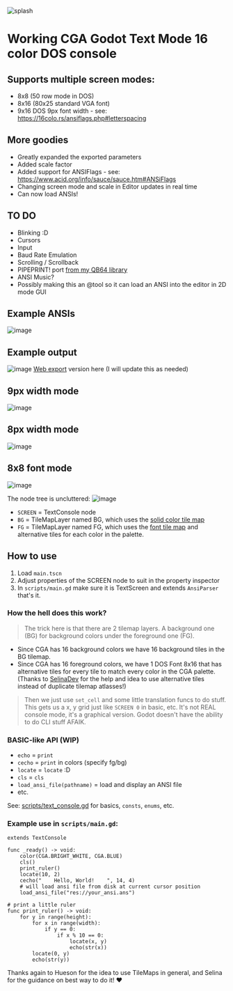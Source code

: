 
![splash](https://github.com/user-attachments/assets/dfdd12be-5a6d-49cb-9f45-c4123059096f)


# Working CGA Godot Text Mode 16 color DOS console

## Supports multiple screen modes:
- 8x8 (50 row mode in DOS)
- 8x16 (80x25 standard VGA font)
- 9x16 DOS 9px font width - see: https://16colo.rs/ansiflags.php#letterspacing

## More goodies
- Greatly expanded the exported parameters
- Added scale factor
- Added support for ANSIFlags - see: https://www.acid.org/info/sauce/sauce.htm#ANSiFlags
- Changing screen mode and scale in Editor updates in real time
- Can now load ANSIs!

## TO DO
- Blinking :D
- Cursors
- Input
- Baud Rate Emulation
- Scrolling / Scrollback
- PIPEPRINT! port [from my QB64 library](https://github.com/grymmjack/QB64_GJ_LIB/tree/main/PIPEPRINT)
- ANSI Music?
- Possibly making this an @tool so it can load an ANSI into the editor in 2D mode GUI
  
## Example ANSIs
![image](https://github.com/user-attachments/assets/8fc95678-4b48-4381-95fc-62601e3c90ba)

## Example output
![image](https://github.com/user-attachments/assets/0206398b-f128-4126-b79e-6282e94e4634)
[Web export](https://beta.grymmjack.com/godot-console/) version here (I will update this as needed)

## 9px width mode
![image](https://github.com/user-attachments/assets/100aaba8-c9f1-4dea-862f-747b5003662d)

## 8px width mode
![image](https://github.com/user-attachments/assets/eb57faea-8cc0-42a3-843d-7a73ed1f1282)

## 8x8 font mode
![image](https://github.com/user-attachments/assets/0f8742bc-33a9-4c2a-9025-89df66e9a985)

The node tree is uncluttered:
![image](https://github.com/user-attachments/assets/302db284-6091-4423-a505-7bd8e2df0511)
- `SCREEN` = TextConsole node
- `BG` = TileMapLayer named BG, which uses the [solid color tile map](assets/CGAColors.tres)
- `FG` = TileMapLayer named FG, which uses the [font tile map](assets/DOSFont-CGA.tres) and alternative tiles for each color in the palette.

## How to use
1. Load `main.tscn`
2. Adjust properties of the SCREEN node to suit in the property inspector
3. In `scripts/main.gd` make sure it is TextScreen and extends `AnsiParser` that's it.

### How the hell does this work?
> The trick here is that there are 2 tilemap layers. A background one (BG) for background colors under the foreground one (FG). 
- Since CGA has 16 background colors we have 16 background tiles in the BG tilemap. 
- Since CGA has 16 foreground colors, we have 1 DOS Font 8x16 that has alternative tiles for every tile to match every color in the CGA palette. (Thanks to [SelinaDev](https://github.com/SelinaDev/) for the help and idea to use alternative tiles instead of duplicate tilemap atlasses!)

> Then we just use `set_cell` and some little translation funcs to do stuff. This gets us a x, y grid just like `SCREEN 0` in basic, etc. It's not REAL console mode, it's a graphical version. Godot doesn't have the ability to do CLI stuff AFAIK.

### BASIC-like API (WIP)

- `echo` = `print`
- `cecho` = `print` in colors (specify fg/bg)
- `locate` = `locate` :D
- `cls` = `cls`
- `load_ansi_file(pathname)` = load and display an ANSI file
- etc.

See: [scripts/text_console.gd](scripts/text_console.gd) for basics, `consts`, `enums`, etc.

### Example use in `scripts/main.gd`:
```gdscript
extends TextConsole

func _ready() -> void:
	color(CGA.BRIGHT_WHITE, CGA.BLUE)
	cls()
	print_ruler()
	locate(10, 2)
	cecho("    Hello, World!    ", 14, 4)
	# will load ansi file from disk at current cursor position
	load_ansi_file("res://your_ansi.ans")

# print a little ruler
func print_ruler() -> void:
	for y in range(height):
		for x in range(width):
			if y == 0:
				if x % 10 == 0:
					locate(x, y)
					echo(str(x))
		locate(0, y)
		echo(str(y))
```

Thanks again to Hueson for the idea to use TileMaps in general, and Selina for the guidance on best way to do it! ❤️
